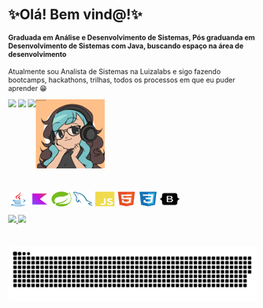
  <h1>✨Olá! Bem vind@!✨</h1>
  <div style="display:block">
  <h4>Graduada em Análise e Desenvolvimento de Sistemas, Pós graduanda em Desenvolvimento de Sistemas com Java, buscando espaço na área de desenvolvimento</h4>
  <p>Atualmente sou Analista de Sistemas na Luizalabs e sigo fazendo bootcamps, hackathons, trilhas, todos os
    processos em que eu puder aprender 😁</p>
  </div>
  
  <div style="display: inline-block"> 
  <img align="right" alt="Bia" height="140" src="https://github.com/bianksilva/bianksilva/blob/main/gif-github.gif">
      <a href = "mailto:silvabianca0696@outlook.com"><img src="https://img.shields.io/badge/Microsoft_Outlook-0078D4?style=for-the-badge&logo=microsoft-outlook&logoColor=white"              target="_blank"></a>
      <a href="https://instagram.com/bianca_s1lv4" target="_blank"><img src="https://img.shields.io/badge/-Instagram-%23E4405F?style=for-the-badge&logo=instagram&logoColor=white"            target="_blank"></a>
      <a href="https://www.linkedin.com/in/bianca-silva-goncalves/" target="_blank"><img src="https://img.shields.io/badge/-LinkedIn-%230077B5?style=for-the-badge&logo=linkedin&logoColor=white" target="_blank"></a> 
    </div>
  
   ##
  
  <div style="display: block"><br>    
    <img align="center" alt="Bia-Java" height="30" width="40" src="https://raw.githubusercontent.com/devicons/devicon/master/icons/java/java-original.svg">
    <img align="center" alt="Bia-Kotlin" height="30" width="40" src="https://raw.githubusercontent.com/devicons/devicon/master/icons/kotlin/kotlin-original.svg">
    <img align="center" alt="Bia-Spring" height="30" width="40" src="https://raw.githubusercontent.com/devicons/devicon/master/icons/spring/spring-original.svg"> 
    <img align="center" alt="Bia-MySQL" height="30" width="40" src="https://raw.githubusercontent.com/devicons/devicon/master/icons/mysql/mysql-plain.svg">
    <img align="center" alt="Bia-Js" height="30" width="40" src="https://raw.githubusercontent.com/devicons/devicon/master/icons/javascript/javascript-plain.svg">  
    <img align="center" alt="Bia-HTML" height="30" width="40" src="https://raw.githubusercontent.com/devicons/devicon/master/icons/html5/html5-original.svg">
    <img align="center" alt="Bia-CSS" height="30" width="40" src="https://raw.githubusercontent.com/devicons/devicon/master/icons/css3/css3-original.svg">
    <img align="center" alt="Bia-Bootstrap" height="30" width="40" src="https://raw.githubusercontent.com/devicons/devicon/master/icons/bootstrap/bootstrap-plain.svg">
  </div><br>
  
  
 <div>
  <a href="https://github.com/bianksilva">
  <img height="180em" src="https://github-readme-stats.vercel.app/api?username=bianksilva&show_icons=true&theme=gotham&include_all_commits=true&count_private=true"/>
  <img height="180em" src="https://github-readme-stats.vercel.app/api/top-langs/?username=bianksilva&layout=compact&langs_count=7&theme=gotham"/>
 </div><br>
  
  ##
![Snake animation](https://github.com/bianksilva/bianksilva/blob/output/github-contribution-grid-snake.svg)
